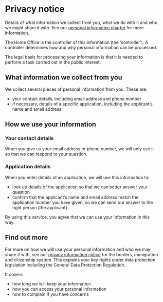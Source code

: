 # Privacy notice
Details of what information we collect from you, what we do with it and who we might share it with. See our [personal information charter](https://www.gov.uk/government/organisations/home-office/about/personal-information-charter) for more information.

The Home Office is the controller of this information (the ‘controller’). A controller determines how and why personal information can be processed.

The legal basis for processing your information is that it is needed to perform a task carried out in the public interest.

## What information we collect from you
We collect several pieces of personal information from you. These are:

  * your contact details, including email address and phone number
  * if necessary, details of a specific application, including the applicant’s name and email address 

## How we use your information
### Your contact details
When you give us your email address or phone number, we will only use it so that we can respond to your question.

### Application details
When you enter details of an application, we will use this information to:
* look up details of the application so that we can better answer your question
* confirm that the applicant’s name and email address match the application number you have given, so we can send our answer to the right person (the applicant) 

By using this service, you agree that we can use your information in this way.

## Find out more
For more on how we will use your personal information and who we may share it with, see our [privacy information notice](https://www.gov.uk/government/publications/personal-information-use-in-borders-immigration-and-citizenship) for the borders, immigration and citizenship system. This explains your key rights under data protection legislation including the General Data Protection Regulation.

It covers:

* how long we will keep your information
* how you can access your personal information
* how to complain if you have concerns
